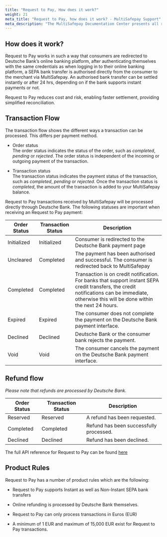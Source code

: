 ```yaml
---
title: "Request to Pay, How does it work?"
weight: 21
meta_title: "Request to Pay, how does it work? - MultiSafepay Support"
meta_description: "The MultiSafepay Documentation Center presents all relevant information about our Plugins and API. You can also find support pages for Payment Methods, Tools and General Questions as well as the contact details of our Support and Integration Teams."
---
```


## How does it work?

Request to Pay works in such a way that consumers are redirected to Deutsche Bank’s online banking platform, after authenticating themselves with the same credentials as when logging in to their online banking platform, a SEPA bank transfer is authorised directly from the consumer to the merchant via MultiSafepay. An authorised bank transfer can be settled instantly or after 24 hrs, depending on if the bank supports instant payments or not.

Request to Pay reduces cost and risk, enabling faster settlement, providing simplified reconciliation.

## Transaction Flow

The transaction flow shows the different ways a transaction can be processed. This differs per payment method.

* Order status      
The order status indicates the status of the order, such as _completed_, _pending_ or _rejected_. The order status is independent of the incoming or outgoing payment of the transaction.

* Transaction status       
The transaction status indicates the payment status of the transaction, such as _completed_, _pending_ or _rejected_. Once the transaction status is _completed_, the amount of the transaction is added to your MultiSafepay balance.

Request to Pay transactions received by MultiSafepay will be processed directly through Deutsche Bank. The following statuses are important when receiving an Request to Pay payment:

| Order Status                      | Transaction Status      | Description |
|--------------------------------|-----------|-----------------------------------------------------------------------------------------|
| Initialized | Initialized | Consumer is redirected to the Deutsche Bank payment page  | 
| Uncleared   | Completed   | The payment has been authorised and successful. The consumer is redirected back to MultiSafepay   | 
| Completed   | Completed   |  Transaction is on credit notification. For banks that support instant SEPA credit transfers, the credit notifications can be immediate, otherwise this will be done within the next 24 hours.  | 
| Expired   | Expired    | The consumer does not complete the payment on the Deutsche Bank payment interface. | 
| Declined     | Declined     | Deutsche Bank or the consumer bank rejects the payment.  | 
| Void        | Void    | The consumer cancels the payment on the Deutsche Bank payment interface.   | 

## Refund flow

_Please note that refunds are processed by Deutsche Bank._

| Order Status                      | Transaction Status      | Description |
|--------------------------------|-----------|-----------------------------------------------------------------------------------------|
| Reserved       | Reserved    | A refund has been requested. | 
| Completed      | Completed   | Refund has been successfully processed.  | 
| Declined     | Declined   | Refund has been declined.      |               

The full API reference for Request to Pay can be found [here](https://docs.multisafepay.com/api/#directbanktransfer)

## Product Rules

Request to Pay has a number of product rules which are the following:

* Request to Pay supports Instant as well as Non-Instant SEPA bank transfers

* Online refunding is processed by Deutsche Bank themselves.

* Request to Pay can only process transactions in Euros (EUR)

* A minimum of 1 EUR and maximum of 15,000 EUR exist for Request to Pay transactions.

